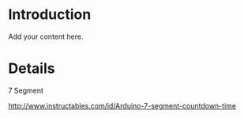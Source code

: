 # Introduction #

Add your content here.


# Details #

7 Segment

http://www.instructables.com/id/Arduino-7-segment-countdown-time